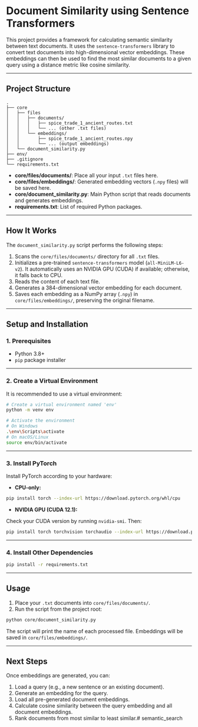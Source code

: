 # Document Similarity using Sentence Transformers

This project provides a framework for calculating semantic similarity between text documents. It uses the `sentence-transformers` library to convert text documents into high-dimensional vector embeddings. These embeddings can then be used to find the most similar documents to a given query using a distance metric like cosine similarity.

---

## Project Structure

```
.
├── core  
│   ├── files  
│   │   ├── documents/  
│   │   │   ├── spice_trade_1_ancient_routes.txt  
│   │   │   └── ... (other .txt files)  
│   │   └── embeddings/  
│   │       ├── spice_trade_1_ancient_routes.npy  
│   │       └── ... (output embeddings)  
│   └── document_similarity.py  
├── env/  
├── .gitignore  
└── requirements.txt
```

- **core/files/documents/**: Place all your input `.txt` files here.  
- **core/files/embeddings/**: Generated embedding vectors (`.npy` files) will be saved here.  
- **core/document_similarity.py**: Main Python script that reads documents and generates embeddings.  
- **requirements.txt**: List of required Python packages.

---

## How It Works

The `document_similarity.py` script performs the following steps:

1. Scans the `core/files/documents/` directory for all `.txt` files.  
2. Initializes a pre-trained `sentence-transformers` model (`all-MiniLM-L6-v2`). It automatically uses an NVIDIA GPU (CUDA) if available; otherwise, it falls back to CPU.  
3. Reads the content of each text file.  
4. Generates a 384-dimensional vector embedding for each document.  
5. Saves each embedding as a NumPy array (`.npy`) in `core/files/embeddings/`, preserving the original filename.

---

## Setup and Installation

### 1. Prerequisites

- Python 3.8+  
- `pip` package installer

---

### 2. Create a Virtual Environment

It is recommended to use a virtual environment:

```bash
# Create a virtual environment named 'env'
python -m venv env

# Activate the environment
# On Windows
.\env\Scripts\activate
# On macOS/Linux
source env/bin/activate
```

---

### 3. Install PyTorch

Install PyTorch according to your hardware:

- **CPU-only:**

```bash
pip install torch --index-url https://download.pytorch.org/whl/cpu
```

- **NVIDIA GPU (CUDA 12.1):**

Check your CUDA version by running `nvidia-smi`. Then:

```bash
pip install torch torchvision torchaudio --index-url https://download.pytorch.org/whl/cu121
```

---

### 4. Install Other Dependencies

```bash
pip install -r requirements.txt
```

---

## Usage

1. Place your `.txt` documents into `core/files/documents/`.  
2. Run the script from the project root:

```bash
python core/document_similarity.py
```

The script will print the name of each processed file. Embeddings will be saved in `core/files/embeddings/`.

---

## Next Steps

Once embeddings are generated, you can:

1. Load a query (e.g., a new sentence or an existing document).  
2. Generate an embedding for the query.  
3. Load all pre-generated document embeddings.  
4. Calculate cosine similarity between the query embedding and all document embeddings.  
5. Rank documents from most similar to least similar.#   s e m a n t i c _ s e a r c h  
 